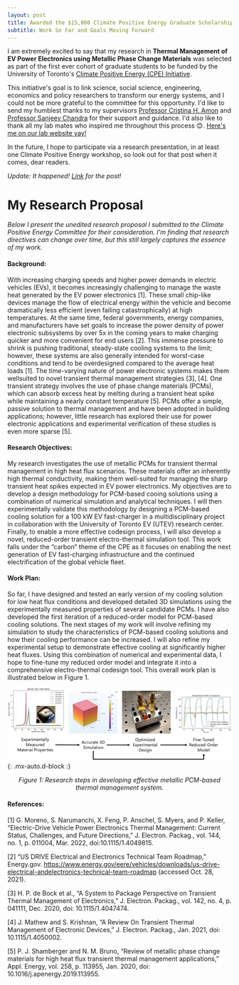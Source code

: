 ```yaml
---
layout: post
title: Awarded the $15,000 Climate Positive Energy Graduate Scholarship
subtitle: Work So Far and Goals Moving Forward
---
```


I am extremely excited to say that my research in **Thermal Management of EV Power Electronics using Metallic Phase Change Materials** was selected as part of the first ever cohort of graduate students to be funded by the University of Toronto's [Climate Positive Energy (CPE) Initiative](https://cpe.utoronto.ca/climate-positive-energy-graduate-student-researchers/).

This initiative's goal is to link science, social science, engineering, economics and policy researchers to transform our energy systems, and I could not be more grateful to the committee for this opportunity. I'd like to send my humblest thanks to my supervisors [Professor Cristina H. Amon](https://www.mie.utoronto.ca/faculty_staff/amon/) and [Professor Sanjeev Chandra](https://www.mie.utoronto.ca/faculty_staff/chandra/) for their support and guidance. I'd also like to thank all my lab mates who inspired me throughout this process 😊. [Here's me on our lab website yay!](https://atoms.mie.utoronto.ca/news/#Jun18-2022)

In the future, I hope to participate via a research presentation, in at least one Climate Positive Energy workshop, so look out for that post when it comes, dear readers.

*Update: It happened! [Link](https://shahzeb97.github.io/2022-08-17-cpe-research-day/) for the post!*

# My Research Proposal

*Below I present the unedited research proposal I submitted to the Climate Positive Energy Committee for their consideration. I'm finding that research directives can change over time, but this still largely captures the essence of my work.*

#### Background:

With increasing charging speeds and higher power demands in electric vehicles (EVs), it becomes increasingly challenging to manage the waste heat generated by the EV power electronics [1].
These small chip-like devices manage the flow of electrical energy within the vehicle and become dramatically less efficient (even failing catastrophically) at high temperatures.
At the same time, federal governments, energy companies, and manufacturers have set goals to increase the power density of power electronic subsystems by over 5x in the coming years to make charging quicker and more convenient for end users [2].
This immense pressure to shrink is pushing traditional, steady-state cooling systems to the limit; however, these systems are also generally intended for worst-case conditions and tend to be overdesigned compared to the average heat loads [1].
The time-varying nature of power electronic systems makes them wellsuited to novel transient thermal management strategies [3], [4].
One transient strategy involves the use of phase change materials (PCMs), which can absorb excess heat by melting during a transient heat spike while maintaining a nearly constant temperature [5].
PCMs offer a simple, passive solution to thermal management and have been adopted in building applications; however, little research has explored their use for power electronic applications and experimental verification of these studies is even more sparse [5].

#### Research Objectives:

My research investigates the use of metallic PCMs for transient thermal management in high heat flux scenarios.
These materials offer an inherently high thermal conductivity, making them well-suited for managing the sharp transient heat spikes expected in EV power electronics.
My objectives are to develop a design methodology for PCM-based cooing solutions using a combination of numerical simulation and analytical techniques.
I will then experimentally validate this methodology by designing a PCM-based cooling solution for a 100 kW EV fast-charger in a multidisciplinary project in collaboration with the University of Toronto EV (UTEV) research center.
Finally, to enable a more effective codesign process, I will also develop a novel, reduced-order transient electro-thermal simulation tool.
This work falls under the “carbon” theme of the CPE as it focuses on enabling the next generation of EV fast-charging infrastructure and the continued electrification of the global vehicle fleet.

#### Work Plan:

So far, I have designed and tested an early version of my cooling solution for low heat flux conditions and developed detailed 3D simulations using the experimentally measured properties of several candidate PCMs.
I have also developed the first iteration of a reduced-order model for PCM-based cooling solutions.
The next stages of my work will involve refining my simulation to study the characteristics of PCM-based cooling solutions and how their cooling performance can be increased.
I will also refine my experimental setup to demonstrate effective cooling at significantly higher heat fluxes.
Using this combination of numerical and experimental data, I hope to fine-tune my reduced order model and integrate it into a comprehensive electro-thermal codesign tool.
This overall work plan is illustrated below in Figure 1.

![Work Plan](..\assets\img\cpe\workplan.webp){: .mx-auto.d-block :}
<figcaption align = "center"><i>Figure 1: Research steps in developing effective metallic PCM-based thermal management system.</i></figcaption>

#### References:

[1] G. Moreno, S. Narumanchi, X. Feng, P. Anschel, S. Myers, and P. Keller, “Electric-Drive Vehicle Power Electronics Thermal Management: Current Status, Challenges, and Future Directions,” J. Electron. Packag., vol. 144, no. 1, p. 011004, Mar. 2022, doi:10.1115/1.4049815.

[2] “US DRIVE Electrical and Electronics Technical Team Roadmap,” Energy.gov. https://www.energy.gov/eere/vehicles/downloads/us-drive-electrical-andelectronics-technical-team-roadmap (accessed Oct. 28, 2021).

[3] H. P. de Bock et al., “A System to Package Perspective on Transient Thermal Management of Electronics,” J. Electron. Packag., vol. 142, no. 4, p. 041111, Dec. 2020, doi: 10.1115/1.4047474.

[4] J. Mathew and S. Krishnan, “A Review On Transient Thermal Management of Electronic Devices,” J. Electron. Packag., Jan. 2021, doi: 10.1115/1.4050002.

[5] P. J. Shamberger and N. M. Bruno, “Review of metallic phase change materials for high heat flux transient thermal management applications,” Appl. Energy, vol. 258, p. 113955, Jan. 2020, doi: 10.1016/j.apenergy.2019.113955.
